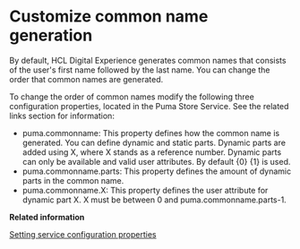 # Customize common name generation

By default, HCL Digital Experience generates common names that consists of the user's first name followed by the last name. You can change the order that common names are generated.

To change the order of common names modify the following three configuration properties, located in the Puma Store Service. See the related links section for information:

-   puma.commonname: This property defines how the common name is generated. You can define dynamic and static parts. Dynamic parts are added using X, where X stands as a reference number. Dynamic parts can only be available and valid user attributes. By default \{0\} \{1\} is used.
-   puma.commonname.parts: This property defines the amount of dynamic parts in the common name.
-   puma.commonname.X: This property defines the user attribute for dynamic part X. X must be between 0 and puma.commonname.parts-1.


**Related information**  


[Setting service configuration properties](../admin-system/adsetcfg.md)

